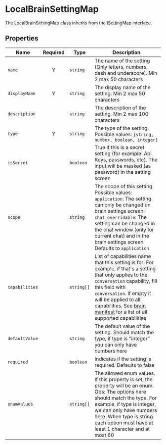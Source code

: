 # LocalBrainSettingMap
The LocalBrainSettingMap class inherits from the [ISettingMap](../interfaces/SettingMap) interface.

## Properties

| Name | Required | Type | Description |
| ---- | :------: | ---- | ----------- |
| `name` | Y | `string` | The name of the setting (Only letters, numbers, dash and underscore). Min 2 max 50 characters |
| `displayName` | Y | `string` | The display name of the setting. Min 2 max 50 characters |
| `description` |  | `string` | The description of the setting. Min 2 max 100 characters |
| `type` | Y | `string` | The type of the setting. Possible values: `[string, number, boolean, integer]` |
| `isSecret` |  | `boolean` | True if this is a secret setting (for example: Api Keys, passwords, etc). The input will be masked (as password) in the setting screen |
| `scope` |  | `string` | The scope of this setting. Possible values: <br/> `application`: The setting can only be changed on brain settings screen.<br/>  `chat_overridable`: The setting can be changed in the chat window (only for current chat) and in the brain settings screen<br/>  Defaults to `application` |
| `capabilities` |  | `string[]` | List of capabilities name that this setting is for. For example, if that's a setting that only applies to the `conversation` capability, fill this field with `conversation`. If empty it will be applied to all capabilities. See [brain manifest](/docs/brains/development/manifest) for a list of all supported capabilities |
| `defaultValue` |  | `string` | The default value of the setting. Should match the type, if type is "integer" you can only have numbers here |
| `required` |  | `boolean` | Indicates if the setting is required. Defaults to false |
| `enumValues` |  | `string[]` | The allowed enum values. If this property is set, the property will be an enum. Obs: The options here should match the type. For example, if type is integer, we can only have numbers here. When type is string each option must have at least 1 character and at most 60 |

